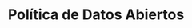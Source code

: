 ---
layout: default
title: Política de Datos Abiertos
permalink: /datos_abiertos/politica
parent: Datos Abiertos
nav_order: 2

---